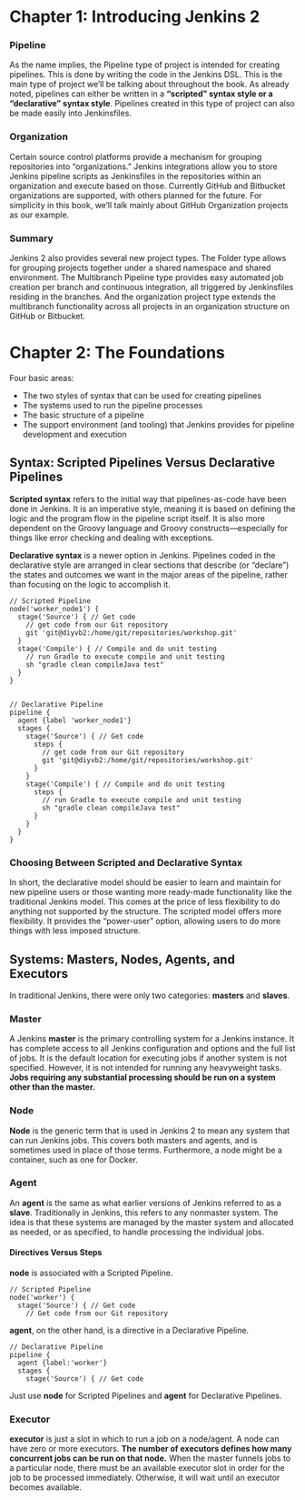 # Chapter 1: Introducing Jenkins 2

### Pipeline

As the name implies, the Pipeline type of project is intended for creating pipelines. This is done by writing the code in the Jenkins DSL. This is the main type of project we’ll be talking about throughout the book.
As already noted, pipelines can either be written in a **“scripted” syntax style or a “declarative” syntax style**. Pipelines created in this type of project can also be made easily into Jenkinsfiles.

### Organization

Certain source control platforms provide a mechanism for grouping repositories into “organizations.” Jenkins integrations allow you to store Jenkins pipeline scripts as Jenkinsfiles in the repositories within an organization and execute based on those. Currently GitHub and Bitbucket organizations are supported, with others planned for the future. For simplicity in this book, we’ll talk mainly about GitHub Organization projects as our example.

### Summary

Jenkins 2 also provides several new project types. The Folder type allows for grouping projects together under a shared namespace and shared environment. The Multibranch Pipeline type provides easy automated job creation per branch and continuous integration, all triggered by Jenkinsfiles residing in the branches. And the organization project type extends the multibranch functionality across all projects in an organization structure on GitHub or Bitbucket.

# Chapter 2: The Foundations

Four basic areas:
* The two styles of syntax that can be used for creating pipelines
* The systems used to run the pipeline processes
* The basic structure of a pipeline
* The support environment (and tooling) that Jenkins provides for pipeline development and execution

## Syntax: Scripted Pipelines Versus Declarative Pipelines

**Scripted syntax** refers to the initial way that pipelines-as-code have been done in Jenkins. It is an imperative style, meaning it is based on defining the logic and the program flow in the pipeline script itself. It is also more dependent on the Groovy language and Groovy constructs—especially for things like error checking and dealing with exceptions.

**Declarative syntax** is a newer option in Jenkins. Pipelines coded in the declarative style are arranged in clear sections that describe (or “declare”) the states and outcomes we want in the major areas of the pipeline, rather than focusing on the logic to accomplish it.

```
// Scripted Pipeline
node('worker_node1') {
  stage('Source') { // Get code
    // get code from our Git repository
    git 'git@diyvb2:/home/git/repositories/workshop.git'
  }
  stage('Compile') { // Compile and do unit testing
    // run Gradle to execute compile and unit testing
    sh "gradle clean compileJava test"
  }
}


// Declarative Pipeline
pipeline {
  agent {label 'worker_node1'}
  stages {
    stage('Source') { // Get code
      steps {
        // get code from our Git repository
        git 'git@diyvb2:/home/git/repositories/workshop.git'
      }
    }
    stage('Compile') { // Compile and do unit testing
      steps {
        // run Gradle to execute compile and unit testing
        sh "gradle clean compileJava test"
      }
    }
  }
}
```

### Choosing Between Scripted and Declarative Syntax

In short, the declarative model should be easier to learn and maintain for new pipeline users or those wanting more ready-made functionality like the traditional Jenkins model. This comes at the price of less flexibility to do anything not supported by the structure.
The scripted model offers more flexibility. It provides the “power-user” option, allowing users to do more things with less imposed structure.

## Systems: Masters, Nodes, Agents, and Executors

In traditional Jenkins, there were only two categories: **masters** and **slaves**.

### Master

A Jenkins **master** is the primary controlling system for a Jenkins instance. It has complete access to all Jenkins configuration and options and the full list of jobs. It is the default location for executing jobs if another system is not specified.
However, it is not intended for running any heavyweight tasks. **Jobs requiring any substantial processing should be run on a system other than the master.**

### Node

**Node** is the generic term that is used in Jenkins 2 to mean any system that can run Jenkins jobs. This covers both masters and agents, and is sometimes used in place of those terms. Furthermore, a node might be a container, such as one for Docker.

### Agent

An **agent** is the same as what earlier versions of Jenkins referred to as a **slave**. Traditionally in Jenkins, this refers to any nonmaster system. The idea is that these systems are managed by the master system and allocated as needed, or as specified, to handle processing the individual jobs.

#### Directives Versus Steps

**node** is associated with a Scripted Pipeline.

```
// Scripted Pipeline
node('worker') {
  stage('Source') { // Get code
    // Get code from our Git repository
```

**agent**, on the other hand, is a directive in a Declarative Pipeline.
```
// Declarative Pipeline
pipeline {
  agent {label:'worker'}
  stages {
    stage('Source') { // Get code
```

Just use **node** for Scripted Pipelines and **agent** for Declarative Pipelines.

### Executor

**executor** is just a slot in which to run a job on a node/agent. A node can have zero or more executors. **The number of executors defines how many concurrent jobs can be run on that node.** When the master funnels jobs to a particular node, there must be an available executor slot in order for the job to be processed immediately. Otherwise, it will wait until an executor becomes available.
















































